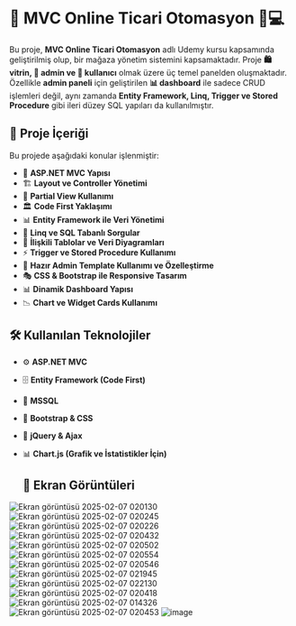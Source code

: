 # 🚀 MVC Online Ticari Otomasyon 🏪💻

Bu proje, **MVC Online Ticari Otomasyon** adlı Udemy kursu kapsamında geliştirilmiş olup, bir mağaza yönetim sistemini kapsamaktadır. Proje **🛍️ vitrin, 🔧 admin ve 👥 kullanıcı** olmak üzere üç temel panelden oluşmaktadır. Özellikle **admin paneli** için geliştirilen **📊 dashboard** ile sadece CRUD işlemleri değil, aynı zamanda **Entity Framework, Linq, Trigger ve Stored Procedure** gibi ileri düzey SQL yapıları da kullanılmıştır.

## 📌 Proje İçeriği

Bu projede aşağıdaki konular işlenmiştir:

- 🚀 **ASP.NET MVC Yapısı**
- 🏗️ **Layout ve Controller Yönetimi**
- 🔄 **Partial View Kullanımı**
- 🏛️ **Code First Yaklaşımı**
- 📊 **Entity Framework ile Veri Yönetimi**
- 📝 **Linq ve SQL Tabanlı Sorgular**
- 🔗 **İlişkili Tablolar ve Veri Diyagramları**
- ⚡ **Trigger ve Stored Procedure Kullanımı**
- 🎨 **Hazır Admin Template Kullanımı ve Özelleştirme**
- 🎭 **CSS & Bootstrap ile Responsive Tasarım**
- 📊 **Dinamik Dashboard Yapısı**
- 📉 **Chart ve Widget Cards Kullanımı**

## 🛠️ Kullanılan Teknolojiler

- ⚙️ **ASP.NET MVC**
- 🗄️ **Entity Framework (Code First)**
- 🏢 **MSSQL**
- 🎨 **Bootstrap & CSS**
- 🔄 **jQuery & Ajax**
- 📊 **Chart.js (Grafik ve İstatistikler İçin)**

  ## 📸 Ekran Görüntüleri
![Ekran görüntüsü 2025-02-07 020130](https://github.com/user-attachments/assets/14c6e92c-af93-4784-a3f6-9d118929237f)
![Ekran görüntüsü 2025-02-07 020245](https://github.com/user-attachments/assets/8b24024b-6389-4e61-a313-4a7422ce5b46)
![Ekran görüntüsü 2025-02-07 020226](https://github.com/user-attachments/assets/3d774f82-9304-4dc2-bb01-ea891c160cef)
![Ekran görüntüsü 2025-02-07 020432](https://github.com/user-attachments/assets/199ffa67-791c-41fe-8762-f0806d3bb648)
![Ekran görüntüsü 2025-02-07 020502](https://github.com/user-attachments/assets/86d1ec12-9470-4dff-80fb-79fe54701e93)
![Ekran görüntüsü 2025-02-07 020554](https://github.com/user-attachments/assets/6fea8687-4d7a-4879-8c13-834817eff642)
![Ekran görüntüsü 2025-02-07 020546](https://github.com/user-attachments/assets/44fdabd5-cfe3-4161-af87-16f7af77a8d2)
![Ekran görüntüsü 2025-02-07 021945](https://github.com/user-attachments/assets/8ce77f91-564d-4cf1-a0b6-51097025363f)
![Ekran görüntüsü 2025-02-07 022130](https://github.com/user-attachments/assets/9e82cad3-0ccb-4824-982c-1a188124c80f)
![Ekran görüntüsü 2025-02-07 020418](https://github.com/user-attachments/assets/0a2b6127-1227-4db0-a7a5-8d65977465d7)
![Ekran görüntüsü 2025-02-07 014326](https://github.com/user-attachments/assets/44807fd2-053d-46d5-acbe-622b52f6c419)
![Ekran görüntüsü 2025-02-07 020453](https://github.com/user-attachments/assets/7c248089-1bd9-4e67-9dd6-f9ae6d768067)
![image](https://github.com/user-attachments/assets/62d6bbef-8977-4147-9086-e9d4b1075a55)

